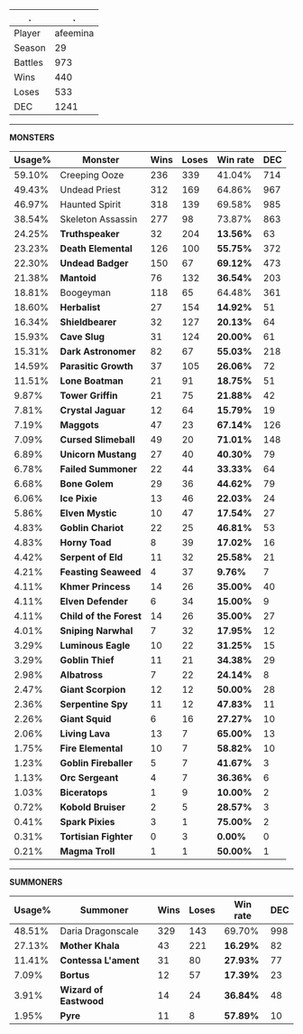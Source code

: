 .|.
|-|-
Player|afeemina
Season|29
Battles|973
Wins|440
Loses|533
DEC|1241

---
**MONSTERS**

Usage%|Monster|Wins|Loses|Win rate|DEC|
-|-|-|-|-|-|
59.10%|Creeping Ooze|236|339|41.04%|714|
49.43%|Undead Priest|312|169|64.86%|967|
46.97%|Haunted Spirit|318|139|69.58%|985|
38.54%|Skeleton Assassin|277|98|73.87%|863|
24.25%|**Truthspeaker**|32|204|**13.56%**|63|
23.23%|**Death Elemental**|126|100|**55.75%**|372|
22.30%|**Undead Badger**|150|67|**69.12%**|473|
21.38%|**Mantoid**|76|132|**36.54%**|203|
18.81%|Boogeyman|118|65|64.48%|361|
18.60%|**Herbalist**|27|154|**14.92%**|51|
16.34%|**Shieldbearer**|32|127|**20.13%**|64|
15.93%|**Cave Slug**|31|124|**20.00%**|61|
15.31%|**Dark Astronomer**|82|67|**55.03%**|218|
14.59%|**Parasitic Growth**|37|105|**26.06%**|72|
11.51%|**Lone Boatman**|21|91|**18.75%**|51|
9.87%|**Tower Griffin**|21|75|**21.88%**|42|
7.81%|**Crystal Jaguar**|12|64|**15.79%**|19|
7.19%|**Maggots**|47|23|**67.14%**|126|
7.09%|**Cursed Slimeball**|49|20|**71.01%**|148|
6.89%|**Unicorn Mustang**|27|40|**40.30%**|79|
6.78%|**Failed Summoner**|22|44|**33.33%**|64|
6.68%|**Bone Golem**|29|36|**44.62%**|79|
6.06%|**Ice Pixie**|13|46|**22.03%**|24|
5.86%|**Elven Mystic**|10|47|**17.54%**|27|
4.83%|**Goblin Chariot**|22|25|**46.81%**|53|
4.83%|**Horny Toad**|8|39|**17.02%**|16|
4.42%|**Serpent of Eld**|11|32|**25.58%**|21|
4.21%|**Feasting Seaweed**|4|37|**9.76%**|7|
4.11%|**Khmer Princess**|14|26|**35.00%**|40|
4.11%|**Elven Defender**|6|34|**15.00%**|9|
4.11%|**Child of the Forest**|14|26|**35.00%**|27|
4.01%|**Sniping Narwhal**|7|32|**17.95%**|12|
3.29%|**Luminous Eagle**|10|22|**31.25%**|15|
3.29%|**Goblin Thief**|11|21|**34.38%**|29|
2.98%|**Albatross**|7|22|**24.14%**|8|
2.47%|**Giant Scorpion**|12|12|**50.00%**|28|
2.36%|**Serpentine Spy**|11|12|**47.83%**|11|
2.26%|**Giant Squid**|6|16|**27.27%**|10|
2.06%|**Living Lava**|13|7|**65.00%**|13|
1.75%|**Fire Elemental**|10|7|**58.82%**|10|
1.23%|**Goblin Fireballer**|5|7|**41.67%**|3|
1.13%|**Orc Sergeant**|4|7|**36.36%**|6|
1.03%|**Biceratops**|1|9|**10.00%**|2|
0.72%|**Kobold Bruiser**|2|5|**28.57%**|3|
0.41%|**Spark Pixies**|3|1|**75.00%**|2|
0.31%|**Tortisian Fighter**|0|3|**0.00%**|0|
0.21%|**Magma Troll**|1|1|**50.00%**|1|

---
**SUMMONERS**

Usage%|Summoner|Wins|Loses|Win rate|DEC|
-|-|-|-|-|-|
48.51%|Daria Dragonscale|329|143|69.70%|998|
27.13%|**Mother Khala**|43|221|**16.29%**|82|
11.41%|**Contessa L'ament**|31|80|**27.93%**|77|
7.09%|**Bortus**|12|57|**17.39%**|23|
3.91%|**Wizard of Eastwood**|14|24|**36.84%**|48|
1.95%|**Pyre**|11|8|**57.89%**|10|
